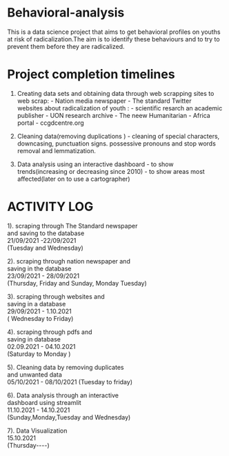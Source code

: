 # Behavioral-analysis

This is a data science project that aims to get behavioral profiles on youths at risk of radicalization.The aim is to identify these behaviours and to try to prevent them before they are radicalized.



# Project completion timelines
  
  
1. Creating data sets and obtaining data through web scrapping
    sites to web scrap: - Nation media newspaper
                       - The standard
     Twitter                  
     websites about radicalization of youth : - scientific resarch an
                                              academic publisher
                                            - UON research archive
                                            - The neew Humanitarian
                                            - Africa portal
                                            - ccgdcentre.org
2. Cleaning data(removing duplications ) - cleaning of special characters, downcasing, punctuation signs. possessive     pronouns and stop words removal and lemmatization.

3. Data analysis 
       using an interactive dashboard 
                 - to show trends(increasing or decreasing since 2010)
                 - to show areas most affected(later on to use a cartographer)
   
   
                  
#   ACTIVITY  LOG                                                      
                                                                                     
 1). scraping through The Standard newspaper              
         and saving to the database    
     21/09/2021 -22/09/2021                
      (Tuesday and Wednesday)     
                     
                                                                                     
  2). scraping through nation newspaper and                      
        saving in the database                                                            
         23/09/2021 - 28/09/2021                            
      (Thursday, Friday and Sunday, Monday Tuesday)             


  3). scraping through websites and                                     
        saving in a database                                                                         
          29/09/2021 - 1.10.2021   
      ( Wednesday to Friday)           


                                                                                     
  4). scraping through pdfs and                                              
         saving in database                                                               
    02.09.2021 - 04.10.2021                               
      (Saturday to Monday )                                                                  


  5). Cleaning data by removing duplicates                               
         and unwanted data                                      
     05/10/2021 - 08/10/2021 
     (Tuesday to friday)


                                                                                     
  6). Data analysis through an interactive                               
       dashboard using streamlit                                    
        11.10.2021 - 14.10.2021                                                                        
  (Sunday,Monday,Tuesday and Wednesday)                                                         
 
  7). Data Visualization                                                                  
      15.10.2021                           
    (Thursday----)                                   
                        


